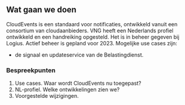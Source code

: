 ## Wat gaan we doen
CloudEvents is een standaard voor notificaties, ontwikkeld vanuit een consortium van cloudaanbieders. VNG heeft een Nederlands profiel ontwikkeld en een handreiking opgesteld. Het is in beheer gegeven bij Logius. Actief beheer is gepland voor 2023.
Mogelijke use cases zijn:
- de signaal en updateservice van de Belastingdienst.

### Bespreekpunten
1.	Use cases. Waar wordt CloudEvents nu toegepast?
2.	NL-profiel. Welke ontwikkelingen zien we?
3.	Voorgestelde wijzigingen.
